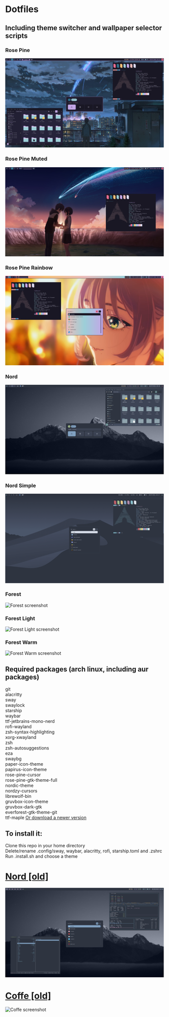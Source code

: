 # Dotfiles
## Including theme switcher and wallpaper selector scripts
### Rose Pine
![Rose Pine Screenshot](/.screenshots/rose-pine.png)
### Rose Pine Muted
![Rose Pine Muted screenshot](/.screenshots/rose-pine-muted.png)
### Rose Pine Rainbow
![Rose Pine Rainbow screenshot](/.screenshots/rose-pine-rainbow.png)
### Nord
![Nord screenshot](/.screenshots/nord.png)
### Nord Simple
![Nord Simple screenshot](/.screenshots/nord-simple.png)
### Forest
![Forest screenshot](/.screenshots/forest.png)
### Forest Light
![Forest Light screenshot](/.screenshots/forest-light.png)
### Forest Warm
![Forest Warm screenshot](/.screenshots/forest-warm.png)

## Required packages (arch linux, including aur packages)
git\
alacritty\
sway\
swaylock\
starship\
waybar\
ttf-jetbrains-mono-nerd\
rofi-wayland\
zsh-syntax-highlighting\
xorg-xwayland\
zsh\
zsh-autosuggestions\
eza\
swaybg\
paper-icon-theme\
papirus-icon-theme\
rose-pine-cursor\
rose-pine-gtk-theme-full\
nordic-theme\
nordzy-cursors\
librewolf-bin\
gruvbox-icon-theme\
gruvbox-dark-gtk\
everforest-gtk-theme-git\
ttf-maple [Or download a newer version](https://github.com/subframe7536/maple-font/releases)

## To install it:
Clone this repo in your home directory\
Delete/rename .config/sway, waybar, alacritty, rofi, starship.toml and .zshrc\
Run .install.sh and choose a theme

# [Nord [old]](https://github.com/comalnik/dotfiles/tree/nord)
![Nord Screenshot](/.screenshots/nord1.png)
# [Coffe [old]](https://github.com/comalnik/dotfiles/tree/academia)
![Coffe screenshot](/.screenshots/academia1.png)